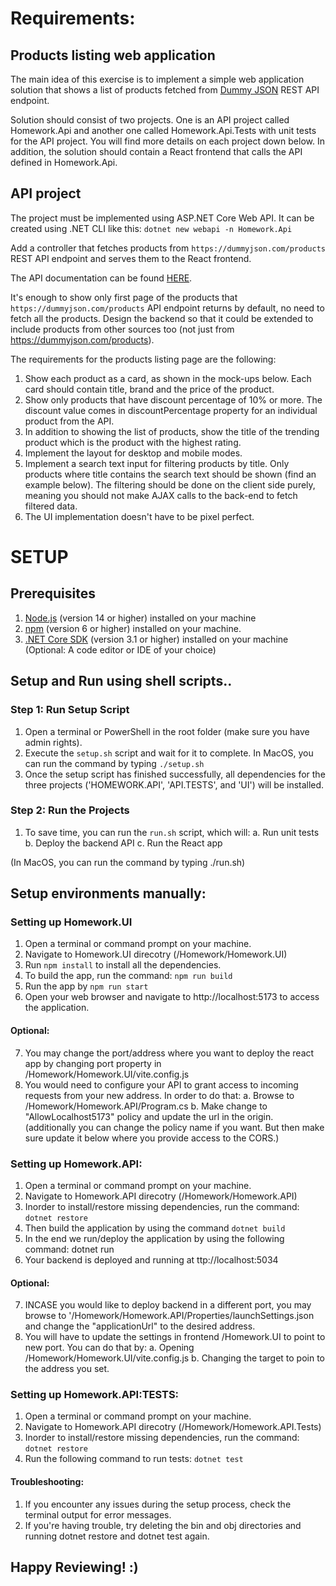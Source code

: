 # Requirements:

## Products listing web application 
The main idea of this exercise is to implement a simple web application solution that shows a list of products fetched from [Dummy JSON](https://dummyjson.com/products) REST API endpoint.

Solution should consist of two projects. One is an API project called Homework.Api and another one called Homework.Api.Tests with unit tests for the API project. You will find more details on each project down below. In addition, the solution should contain a React frontend that calls the API defined in Homework.Api.

## API project
The project must be implemented using ASP.NET Core Web API. It can be created using .NET CLI like this:
`dotnet new webapi -n Homework.Api`

Add a controller that fetches products from `https://dummyjson.com/products` REST API endpoint and serves them to the React frontend. 

The API documentation can be found [HERE](https://dummyjson.com/docs/products).

It's enough to show only first page of the products that `https://dummyjson.com/products` API endpoint returns by default, no need to fetch all the products. Design the backend so that it could be extended to include products from other sources too (not just from https://dummyjson.com/products).

The requirements for the products listing page are the following:

1. Show each product as a card, as shown in the mock-ups below. Each card should contain title, brand and the price of the product.
2. Show only products that have discount percentage of 10% or more. The discount value comes in discountPercentage property for an individual product from the API.
3. In addition to showing the list of products, show the title of the trending product which is the product with the highest rating.
4. Implement the layout for desktop and mobile modes.
5. Implement a search text input for filtering products by title. Only products where title contains the search text should be shown (find an example below). The filtering should be done on the client side purely, meaning you should not make AJAX calls to the back-end to fetch filtered data.
6. The UI implementation doesn't have to be pixel perfect.


# SETUP

## Prerequisites

1. [Node.js](https://nodejs.org/en/download/package-manager) (version 14 or higher) installed on your machine
2. [npm](https://www.npmjs.com/package/download) (version 6 or higher) installed on your machine.
3. [.NET Core SDK](https://dotnet.microsoft.com/en-us/download) (version 3.1 or higher) installed on your machine
   (Optional: A code editor or IDE of your choice)

## Setup and Run using shell scripts..

### Step 1: Run Setup Script

1. Open a terminal or PowerShell in the root folder (make sure you have admin rights).
2. Execute the `setup.sh` script and wait for it to complete.
   In MacOS, you can run the command by typing `./setup.sh`
3. Once the setup script has finished successfully, all dependencies for the three projects ('HOMEWORK.API', 'API.TESTS', and 'UI') will be installed.

### Step 2: Run the Projects

1. To save time, you can run the `run.sh` script, which will:
   a. Run unit tests
   b. Deploy the backend API
   c. Run the React app

(In MacOS, you can run the command by typing ./run.sh)

## Setup environments manually:

### Setting up Homework.UI

1. Open a terminal or command prompt on your machine.
2. Navigate to Homework.UI direcotry (/Homework/Homework.UI)
3. Run `npm install` to install all the dependencies.
4. To build the app, run the command: `npm run build`
5. Run the app by `npm run start`
6. Open your web browser and navigate to http://localhost:5173 to access the application.

#### Optional:

7. You may change the port/address where you want to deploy the react app by changing port property in /Homework/Homework.UI/vite.config.js
8. You would need to configure your API to grant access to incoming requests from your new address. In order to do that:
   a. Browse to /Homework/Homework.API/Program.cs
   b. Make change to "AllowLocalhost5173" policy and update the url in the origin.
   (additionally you can change the policy name if you want. But then make sure update it below where you provide access to the CORS.)

### Setting up Homework.API:

1. Open a terminal or command prompt on your machine.
2. Navigate to Homework.API direcotry (/Homework/Homework.API)
3. Inorder to install/restore missing dependencies, run the command: `dotnet restore`
4. Then build the application by using the command `dotnet build`
5. In the end we run/deploy the application by using the following command: dotnet run
6. Your backend is deployed and running at ttp://localhost:5034

#### Optional:

7. INCASE you would like to deploy backend in a different port, you may browse to '/Homework/Homework.API/Properties/launchSettings.json and change the "applicationUrl" to the desired address.
8. You will have to update the settings in frontend /Homework.UI to point to new port. You can do that by:
   a. Opening /Homework/Homework.UI/vite.config.js
   b. Changing the target to poin to the address you set.

### Setting up Homework.API:TESTS:

1. Open a terminal or command prompt on your machine.
2. Navigate to Homework.API direcotry (/Homework/Homework.API.Tests)
3. Inorder to install/restore missing dependencies, run the command: `dotnet restore`
4. Run the following command to run tests: `dotnet test`

#### Troubleshooting:

1. If you encounter any issues during the setup process, check the terminal output for error messages.
2. If you're having trouble, try deleting the bin and obj directories and running dotnet restore and dotnet test again.

## Happy Reviewing! :)
